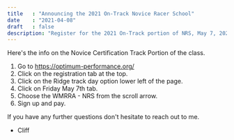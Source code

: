 ```yaml
---
title   : "Announcing the 2021 On-Track Novice Racer School"
date    : "2021-04-08"
draft   : false
description: "Register for the 2021 On-Track portion of NRS, May 7, 2021"
---
```


Here's the info on the Novice Certification Track Portion of the class.

1. Go to https://optimum-performance.org/
1. Click on the registration tab at the top.
1. Click on the Ridge track day option lower left of the page.
1. Click on Friday May 7th tab.
1. Choose the WMRRA - NRS from the scroll arrow.
1. Sign up and pay.

If you have any further questions don't hesitate to reach out to me.

- Cliff